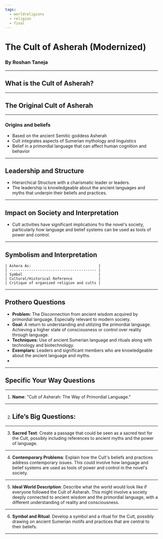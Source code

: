 ```yaml
---
tags:
  - worldreligions
  - religion
  - final
---
```

# The Cult of Asherah (Modernized)
### By Roshan Taneja

---

## What is the Cult of Asherah?


---

## The Original Cult of Asherah

---

### Origins and beliefs
- Based on the ancient Semitic goddess Asherah
- Cult integrates aspects of Sumerian mythology and linguistics
- Belief in a primordial language that can affect human cognition and behavior

---

## Leadership and Structure
- Hierarchical Structure with a charismatic leader or leaders.
- The leadership is knowledgeable about the ancient languages and myths that underpin their beliefs and practices.

---

## Impact on Society and Interpretation
- Cult activities have significant implications fro the novel's society, particularly how language and belief systems can be used as tools of power and control.

---

## Symbolism and Interpretation


```
| Ashera As:                               |
| ---------------------------------------- |
| Symbol                                   |
| Cultural/Historical Reference            |
| Critique of organized religion and cults |
```


---

## Prothero Questions

* **Problem:** The Disconnection from ancient wisdom acquired by primordial language. Especially relevant to modern society.
* **Goal:** A return to understanding and utilizing the primordial language. Achieving a higher state of consciousness or control over reality through language.
* **Techniques:** Use of ancient Sumerian language and rituals along with technology and biotechnology.
* **Exemplars:** Leaders and significant members who are knowledgeable about the ancient language and myths.
* 
---

## Specific Your Way Questions

---

1. **Name**: "Cult of Asherah: The Way of Primordial Language."

---

2. **Life’s Big Questions**:
	- 

---

3. **Sacred Text**: Create a passage that could be seen as a sacred text for the Cult, possibly including references to ancient myths and the power of language.

---

4. **Contemporary Problems**: Explain how the Cult's beliefs and practices address contemporary issues. This could involve how language and belief systems are used as tools of power and control in the novel's society.

---

5. **Ideal World Description**: Describe what the world would look like if everyone followed the Cult of Asherah. This might involve a society deeply connected to ancient wisdom and the primordial language, with a different understanding of reality and consciousness.

---

6. **Symbol and Ritual**: Develop a symbol and a ritual for the Cult, possibly drawing on ancient Sumerian motifs and practices that are central to their beliefs.

---



